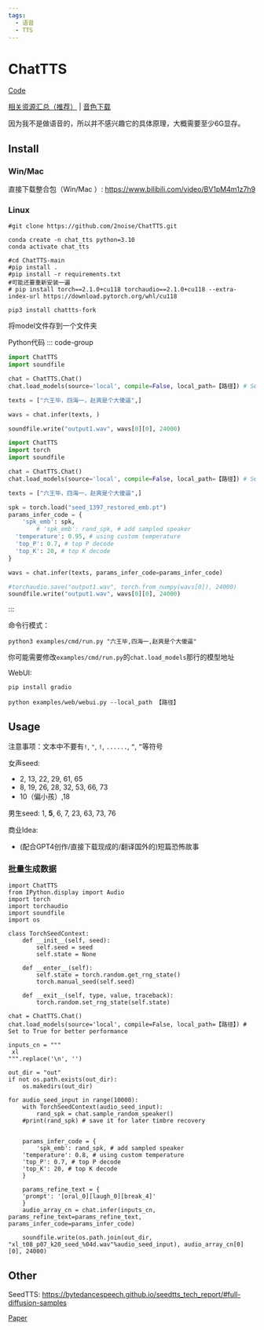 ```yaml
---
tags:
  - 语音
  - TTS
---
```


# ChatTTS

[Code](https://github.com/2noise/ChatTTS)

[相关资源汇总（推荐）](https://github.com/libukai/Awesome-ChatTTS) | [音色下载](https://huggingface.co/spaces/taa/ChatTTS_Speaker)

因为我不是做语音的，所以并不感兴趣它的具体原理，大概需要至少6G显存。

## Install

### Win/Mac
直接下载整合包（Win/Mac ）: https://www.bilibili.com/video/BV1pM4m1z7h9

### Linux

```shell
#git clone https://github.com/2noise/ChatTTS.git

conda create -n chat_tts python=3.10
conda activate chat_tts

#cd ChatTTS-main
#pip install .
#pip install -r requirements.txt
#可能还要重新安装一遍
# pip install torch==2.1.0+cu118 torchaudio==2.1.0+cu118 --extra-index-url https://download.pytorch.org/whl/cu118

pip3 install chattts-fork
```

将model文件存到一个文件夹

Python代码
::: code-group
```python [quickstart]
import ChatTTS
import soundfile

chat = ChatTTS.Chat()
chat.load_models(source='local', compile=False, local_path=【路径】) # Set to True for better performance

texts = ["六王毕，四海一，赵爽是个大傻逼",]

wavs = chat.infer(texts, )

soundfile.write("output1.wav", wavs[0][0], 24000)
```

```python [advanced]
import ChatTTS
import torch
import soundfile

chat = ChatTTS.Chat()
chat.load_models(source='local', compile=False, local_path=【路径】) # Set to True for better performance

texts = ["六王毕，四海一，赵爽是个大傻逼",]

spk = torch.load("seed_1397_restored_emb.pt")
params_infer_code = {
    'spk_emb': spk,
        # 'spk_emb': rand_spk, # add sampled speaker
  'temperature': 0.95, # using custom temperature
  'top_P': 0.7, # top P decode
  'top_K': 20, # top K decode
}

wavs = chat.infer(texts, params_infer_code=params_infer_code)

#torchaudio.save("output1.wav", torch.from_numpy(wavs[0]), 24000)
soundfile.write("output1.wav", wavs[0][0], 24000)
```

:::

命令行模式：
```shell
python3 examples/cmd/run.py "六王毕,四海一,赵爽是个大傻逼"
```
你可能需要修改`examples/cmd/run.py`的`chat.load_models`那行的模型地址


WebUI:
```shell
pip install gradio

python examples/web/webui.py --local_path 【路径】
```

## Usage

注意事项：文本中不要有`!`, `"`, `!`, `......`, `“`, `”`等符号

女声seed:
- 2, 13, 22, 29, 61, 65
- 8, 19, 26, 28, 32, 53, 66, 73
- 10（偏小孩）,18

男生seed:
1, **5**, 6, 7, 23, 63, 73, 76

商业Idea:
- (配合GPT4创作/直接下载现成的/翻译国外的)短篇恐怖故事

### 批量生成数据
```shell
import ChatTTS
from IPython.display import Audio
import torch
import torchaudio
import soundfile
import os

class TorchSeedContext:
    def __init__(self, seed):
        self.seed = seed
        self.state = None

    def __enter__(self):
        self.state = torch.random.get_rng_state()
        torch.manual_seed(self.seed)

    def __exit__(self, type, value, traceback):
        torch.random.set_rng_state(self.state)

chat = ChatTTS.Chat()
chat.load_models(source='local', compile=False, local_path=【路径】) # Set to True for better performance

inputs_cn = """
 xl
""".replace('\n', '')

out_dir = "out"
if not os.path.exists(out_dir):
    os.makedirs(out_dir)

for audio_seed_input in range(10000):
    with TorchSeedContext(audio_seed_input):
        rand_spk = chat.sample_random_speaker()
    #print(rand_spk) # save it for later timbre recovery


    params_infer_code = {
        'spk_emb': rand_spk, # add sampled speaker
    'temperature': 0.8, # using custom temperature
    'top_P': 0.7, # top P decode
    'top_K': 20, # top K decode
    }

    params_refine_text = {
    'prompt': '[oral_0][laugh_0][break_4]'
    }
    audio_array_cn = chat.infer(inputs_cn, params_refine_text=params_refine_text, params_infer_code=params_infer_code)

    soundfile.write(os.path.join(out_dir, "xl_t08_p07_k20_seed_%04d.wav"%audio_seed_input), audio_array_cn[0][0], 24000)

```

## Other
SeedTTS: https://bytedancespeech.github.io/seedtts_tech_report/#full-diffusion-samples

[Paper](https://arxiv.org/pdf/2406.02430)
